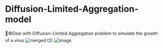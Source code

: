 # Diffusion-Limited-Aggregation-model
🦠🕸️Deal with Diffusion-Limited Aggregation problem to simulate the growth of a virus
![merged (2)](https://github.com/da0ran9e/Diffusion-Limited-Aggregation-model/assets/98570451/6e092f8d-887a-44b5-91cf-26e375059b5a)
![image](https://github.com/da0ran9e/Diffusion-Limited-Aggregation-model/assets/98570451/d8c05ac5-14a6-4f25-b98d-72f1b0362873)
